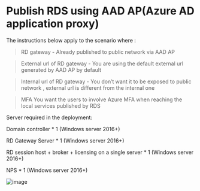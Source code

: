 # Publish RDS using AAD AP(Azure AD application proxy)

The instructions below apply to the scenario where :

>RD gateway	- Already published to public network via AAD AP

>External url of RD gateway - You are using the default external url generated by AAD AP by default

>Internal url of RD gateway	- You don’t want it to be exposed to public network , external url is different from the internal one

>MFA	You want the users to involve Azure MFA when reaching the local services published by RDS



Server required in the deployment:

Domain controller	* 1 (Windows server 2016+)

RD Gateway Server * 1 (Windows server 2016+)

RD session host + broker + licensing on a single server	* 1 (Windows server 2016+)

NPS * 1 (Windows server 2016+)

![image](https://user-images.githubusercontent.com/96930989/210067523-480ce5e7-d09f-4b26-b88d-52bae7a77cd8.png)
